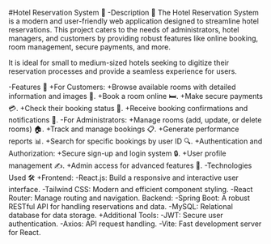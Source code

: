 #Hotel Reservation System 🏨
-Description 📖
The Hotel Reservation System is a modern and user-friendly web application designed to streamline hotel reservations. This project caters to the needs of administrators, hotel managers, and customers by providing robust features like online booking, room management, secure payments, and more.

It is ideal for small to medium-sized hotels seeking to digitize their reservation processes and provide a seamless experience for users.

-Features 🚀
+For Customers:
+Browse available rooms with detailed information and images 📸.
+Book a room online 🛏️.
+Make secure payments 💳.
+Check their booking status 📅.
+Receive booking confirmations and notifications 📩.
-For Administrators:
+Manage rooms (add, update, or delete rooms) 🏠.
+Track and manage bookings 📋.
+Generate performance reports 📊.
+Search for specific bookings by user ID 🔍.
+Authentication and Authorization:
+Secure sign-up and login system 🔒.
+User profile management ✍️.
+Admin access for advanced features 👑.
-Technologies Used 🛠️
+Frontend:
-React.js: Build a responsive and interactive user interface.
-Tailwind CSS: Modern and efficient component styling.
-React Router: Manage routing and navigation.
Backend:
-Spring Boot: A robust RESTful API for handling reservations and data.
-MySQL: Relational database for data storage.
+Additional Tools:
-JWT: Secure user authentication.
-Axios: API request handling.
-Vite: Fast development server for React.
